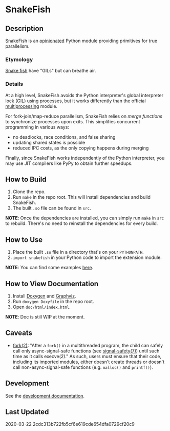 # SnakeFish

## Description
SnakeFish is an [opinionated](https://stackoverflow.com/questions/802050/what-is-opinionated-software) Python module providing primitives for true parallelism.

### Etymology
[Snake fish](https://en.wikipedia.org/wiki/Snakehead_%28fish%29) have "GILs" but can breathe air.

### Details
At a high level, SnakeFish avoids the Python interpreter's global interpreter lock (GIL) using processes, but it works differently than the official [multiprocessing](https://docs.python.org/3/library/multiprocessing.html) module.

For fork-join/map-reduce parallelism, SnakeFish relies on *merge functions* to synchronize processes upon exits. This simplifies concurrent programming in various ways:
- no deadlocks, race conditions, and false sharing
- updating shared states is possible
- reduced IPC costs, as the only copying happens during merging

Finally, since SnakeFish works independently of the Python interpreter, you may use JIT compilers like PyPy to obtain further speedups.

## How to Build
1. Clone the repo.
2. Run `make` in the repo root. This will install dependencies and build SnakeFish.
3. The built `.so` file can be found in `src`.

**NOTE**: Once the dependencies are installed, you can simply run `make` in `src` to rebuild. There's no need to reinstall the dependencies for every build.

## How to Use
1. Place the built `.so` file in a directory that's on your `PYTHONPATH`.
2. `import snakefish` in your Python code to import the extension module.

**NOTE**: You can find some examples [here](examples).

## How to View Documentation
1. Install [Doxygen](http://doxygen.nl/) and [Graphviz](https://graphviz.org/).
2. Run `doxygen Doxyfile` in the repo root.
3. Open `doc/html/index.html`.

**NOTE**: Doc is still WIP at the moment.

## Caveats
- [fork(2)](http://man7.org/linux/man-pages/man2/fork.2.html): "After a `fork()` in a multithreaded program, the child can safely call only async-signal-safe functions (see [signal-safety(7)](http://man7.org/linux/man-pages/man7/signal-safety.7.html)) until such time as it calls execve(2)." As such, users must ensure that their code, including its imported modules, either doesn't create threads or doesn't call non-async-signal-safe functions (e.g. `malloc()` and `printf()`).

## Development
See the [development documentation](dev_doc.md).

## Last Updated
2020-03-22 2cdc313b722fb5cf6e619cde654dfa0729cf20c9
